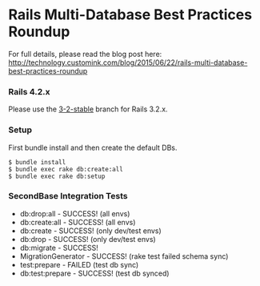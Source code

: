 
# Rails Multi-Database Best Practices Roundup

For full details, please read the blog post here: http://technology.customink.com/blog/2015/06/22/rails-multi-database-best-practices-roundup

### Rails 4.2.x

Please use the [3-2-stable](https://github.com/customink/encom_dbs/tree/3-2-stable) branch for Rails 3.2.x.

### Setup

First bundle install and then create the default DBs.

```
$ bundle install
$ bundle exec rake db:create:all
$ bundle exec rake db:setup
```

### SecondBase Integration Tests

* db:drop:all - SUCCESS! (all envs)
* db:create:all - SUCCESS! (all envs)
* db:create - SUCCESS! (only dev/test envs)
* db:drop - SUCCESS! (only dev/test envs)
* db:migrate - SUCCESS!
* MigrationGenerator - SUCCESS! (rake test failed schema sync)
* test:prepare - FAILED (test db sync)
* db:test:prepare - SUCCESS! (test db synced)
